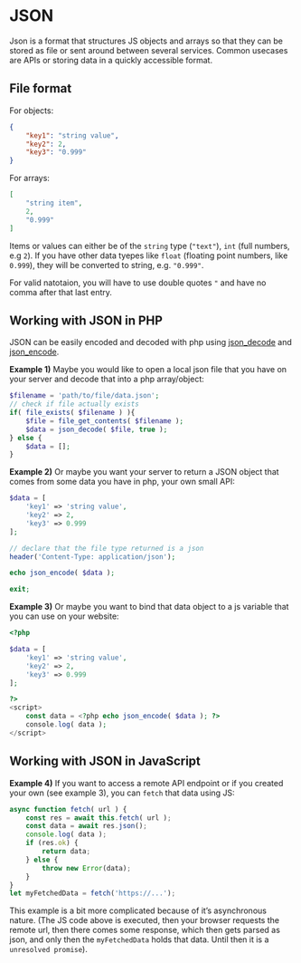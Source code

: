 # JSON

Json is a format that structures JS objects and arrays so that they can be stored as file or sent around between several services. Common usecases are APIs or storing data in a quickly accessible format.

## File format

For objects:

```json
{
    "key1": "string value",
    "key2": 2,
    "key3": "0.999"
}
```

For arrays:

```json
[
    "string item",
    2,
    "0.999"
]
```

Items or values can either be of the `string` type (`"text"`), `int` (full numbers, e.g `2`). If you have other data tyepes like `float` (floating point numbers, like `0.999`), they will be converted to string, e.g. `"0.999"`.

For valid natotaion, you will have to use double quotes `"` and have no comma after that last entry.

## Working with JSON in PHP

JSON can be easily encoded and decoded with php using [json_decode](https://www.php.net/manual/de/function.json-decode.php) and [json_encode](https://www.php.net/manual/de/function.json-encode.php).

**Example 1)** Maybe you would like to open a local json file that you have on your server and decode that into a php array/object:
```php
$filename = 'path/to/file/data.json';
// check if file actually exists
if( file_exists( $filename ) ){
    $file = file_get_contents( $filename );
    $data = json_decode( $file, true );
} else {
    $data = [];
}
```

**Example 2)** Or maybe you want your server to return a JSON object that comes from some data you have in php, your own small API:
```php
$data = [
    'key1' => 'string value',
    'key2' => 2,
    'key3' => 0.999
];

// declare that the file type returned is a json
header('Content-Type: application/json');

echo json_encode( $data );

exit;
```

**Example 3)** Or maybe you want to bind that data object to a js variable that you can use on your website:
```php
<?php

$data = [
    'key1' => 'string value',
    'key2' => 2,
    'key3' => 0.999
];

?>
<script>
    const data = <?php echo json_encode( $data ); ?>
    console.log( data );
</script>
```

## Working with JSON in JavaScript

**Example 4)** If you want to access a remote API endpoint or if you created your own (see example 3), you can `fetch` that data using JS:
```js
async function fetch( url ) {
    const res = await this.fetch( url );
    const data = await res.json();
    console.log( data );
    if (res.ok) {
        return data;
    } else {
        throw new Error(data);
    }
}
let myFetchedData = fetch('https://...');
```
This example is a bit more complicated because of it’s asynchronous nature. (The JS code above is executed, then your browser requests the remote url, then there comes some response, which then gets parsed as json, and only then the `myFetchedData` holds that data. Until then it is a `unresolved promise`).
